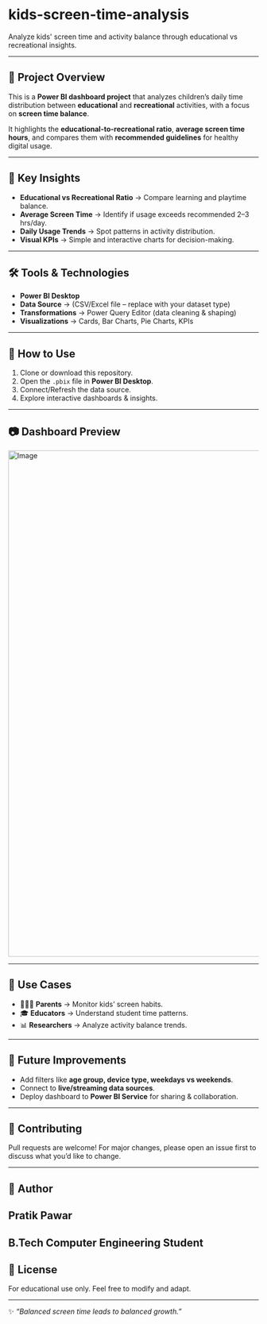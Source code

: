 # kids-screen-time-analysis
Analyze kids' screen time and activity balance through educational vs recreational insights.

---

## 📌 Project Overview  
This is a **Power BI dashboard project** that analyzes children’s daily time distribution between **educational** and **recreational** activities, with a focus on **screen time balance**.  

It highlights the **educational-to-recreational ratio**, **average screen time hours**, and compares them with **recommended guidelines** for healthy digital usage.  

---

## 🔑 Key Insights  
- **Educational vs Recreational Ratio** → Compare learning and playtime balance.  
- **Average Screen Time** → Identify if usage exceeds recommended 2–3 hrs/day.  
- **Daily Usage Trends** → Spot patterns in activity distribution.  
- **Visual KPIs** → Simple and interactive charts for decision-making.  

---

## 🛠 Tools & Technologies  
- **Power BI Desktop**  
- **Data Source** → (CSV/Excel file – replace with your dataset type)  
- **Transformations** → Power Query Editor (data cleaning & shaping)  
- **Visualizations** → Cards, Bar Charts, Pie Charts, KPIs  

---

## 🚀 How to Use  
1. Clone or download this repository.  
2. Open the `.pbix` file in **Power BI Desktop**.  
3. Connect/Refresh the data source.  
4. Explore interactive dashboards & insights.  

---

## 📷 Dashboard Preview  
<img width="1920" height="1020" alt="Image" src="https://github.com/user-attachments/assets/7aa01721-d311-4568-9dbf-3d7ff60bb793" />

---

## 🎯 Use Cases  
- 👨‍👩‍👧 **Parents** → Monitor kids’ screen habits.  
- 🎓 **Educators** → Understand student time patterns.  
- 📊 **Researchers** → Analyze activity balance trends.  

---

## 📌 Future Improvements  
- Add filters like **age group, device type, weekdays vs weekends**.  
- Connect to **live/streaming data sources**.  
- Deploy dashboard to **Power BI Service** for sharing & collaboration.  

---

## 🤝 Contributing  
Pull requests are welcome! For major changes, please open an issue first to discuss what you’d like to change.  

---

## 👤 Author
## Pratik Pawar
B.Tech Computer Engineering Student
---

## 📄 License  
For educational use only. Feel free to modify and adapt.  

---

✨ *“Balanced screen time leads to balanced growth.”*  
